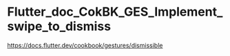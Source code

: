 # Flutter_doc_CokBK_GES_Implement_swipe_to_dismiss
 https://docs.flutter.dev/cookbook/gestures/dismissible
